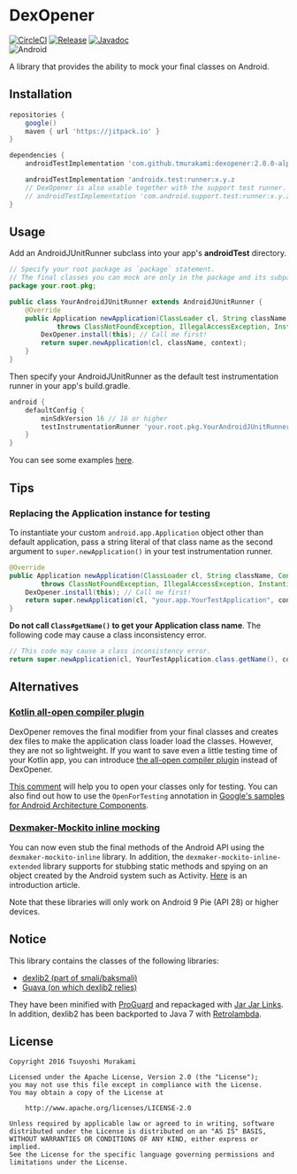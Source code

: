 # DexOpener

[![CircleCI](https://circleci.com/gh/tmurakami/dexopener.svg?style=shield)](https://circleci.com/gh/tmurakami/dexopener)
[![Release](https://jitpack.io/v/tmurakami/dexopener.svg)](https://jitpack.io/#tmurakami/dexopener)
[![Javadoc](https://img.shields.io/badge/Javadoc-2.0.0--alpha02-brightgreen.svg)](https://jitpack.io/com/github/tmurakami/dexopener/2.0.0-alpha02/javadoc/)<br>
![Android](https://img.shields.io/badge/Android-4.1%2B-blue.svg)

A library that provides the ability to mock your final classes on
Android.

## Installation

```groovy
repositories {
    google()
    maven { url 'https://jitpack.io' }
}

dependencies {
    androidTestImplementation 'com.github.tmurakami:dexopener:2.0.0-alpha02'

    androidTestImplementation 'androidx.test:runner:x.y.z
    // DexOpener is also usable together with the support test runner.
    // androidTestImplementation 'com.android.support.test:runner:x.y.z'
}
```

## Usage

Add an AndroidJUnitRunner subclass into your app's **androidTest**
directory.

```java
// Specify your root package as `package` statement.
// The final classes you can mock are only in the package and its subpackages.
package your.root.pkg;

public class YourAndroidJUnitRunner extends AndroidJUnitRunner {
    @Override
    public Application newApplication(ClassLoader cl, String className, Context context)
            throws ClassNotFoundException, IllegalAccessException, InstantiationException {
        DexOpener.install(this); // Call me first!
        return super.newApplication(cl, className, context);
    }
}
```

Then specify your AndroidJUnitRunner as the default test instrumentation
runner in your app's build.gradle.

```groovy
android {
    defaultConfig {
        minSdkVersion 16 // 16 or higher
        testInstrumentationRunner 'your.root.pkg.YourAndroidJUnitRunner'
    }
}
```

You can see some examples [here](examples).

## Tips

### Replacing the Application instance for testing

To instantiate your custom `android.app.Application` object other than
default application, pass a string literal of that class name as the
second argument to `super.newApplication()` in your test instrumentation
runner.

```java
@Override
public Application newApplication(ClassLoader cl, String className, Context context)
        throws ClassNotFoundException, IllegalAccessException, InstantiationException {
    DexOpener.install(this); // Call me first!
    return super.newApplication(cl, "your.app.YourTestApplication", context);
}
```

**Do not call `Class#getName()` to get your Application class name**.
The following code may cause a class inconsistency error.

```java
// This code may cause a class inconsistency error.
return super.newApplication(cl, YourTestApplication.class.getName(), context);
````

## Alternatives

### [Kotlin all-open compiler plugin](https://kotlinlang.org/docs/reference/compiler-plugins.html#all-open-compiler-plugin)

DexOpener removes the final modifier from your final classes and creates
dex files to make the application class loader load the classes.
However, they are not so lightweight. If you want to save even a little
testing time of your Kotlin app, you can introduce [the all-open compiler plugin](https://kotlinlang.org/docs/reference/compiler-plugins.html#all-open-compiler-plugin)
instead of DexOpener.

[This comment](https://github.com/mockito/mockito/issues/1082#issuecomment-301646307)
will help you to open your classes only for testing. You can also find
out how to use the `OpenForTesting` annotation in [Google's samples for Android Architecture Components](https://github.com/googlesamples/android-architecture-components).

### [Dexmaker-Mockito inline mocking](https://github.com/linkedin/dexmaker)

You can now even stub the final methods of the Android API using the
`dexmaker-mockito-inline` library. In addition, the
`dexmaker-mockito-inline-extended` library supports for stubbing static
methods and spying on an object created by the Android system such as
Activity. [Here](https://medium.com/androiddevelopers/mock-final-and-static-methods-on-android-devices-b383da1363ad)
is an introduction article.

Note that these libraries will only work on Android 9 Pie (API 28) or
higher devices.

## Notice

This library contains the classes of the following libraries:

- [dexlib2 (part of smali/baksmali)](https://github.com/JesusFreke/smali)
- [Guava (on which dexlib2 relies)](https://github.com/google/guava)

They have been minified with
[ProGuard](https://www.guardsquare.com/en/proguard) and repackaged with
[Jar Jar Links](https://github.com/pantsbuild/jarjar). In addition,
dexlib2 has been backported to Java 7 with
[Retrolambda](https://github.com/orfjackal/retrolambda).

## License

```
Copyright 2016 Tsuyoshi Murakami

Licensed under the Apache License, Version 2.0 (the "License");
you may not use this file except in compliance with the License.
You may obtain a copy of the License at

    http://www.apache.org/licenses/LICENSE-2.0

Unless required by applicable law or agreed to in writing, software
distributed under the License is distributed on an "AS IS" BASIS,
WITHOUT WARRANTIES OR CONDITIONS OF ANY KIND, either express or implied.
See the License for the specific language governing permissions and
limitations under the License.
```
